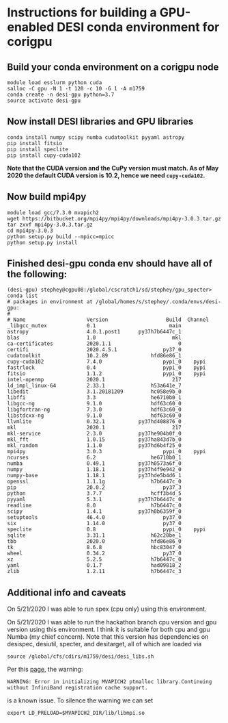 # Instructions for building a GPU-enabled DESI conda environment for corigpu

## Build your conda environment on a corigpu node

```
module load esslurm python cuda
salloc -C gpu -N 1 -t 120 -c 10 -G 1 -A m1759
conda create -n desi-gpu python=3.7
source activate desi-gpu
```

## Now install DESI libraries and GPU libraries

```
conda install numpy scipy numba cudatoolkit pyyaml astropy
pip install fitsio
pip install speclite
pip install cupy-cuda102
```

**Note that the CUDA version and the CuPy version must match. As
of May 2020 the default CUDA version is 10.2, hence we need
`cupy-cuda102`.**

## Now build mpi4py

```
module load gcc/7.3.0 mvapich2
wget https://bitbucket.org/mpi4py/mpi4py/downloads/mpi4py-3.0.3.tar.gz
tar zxvf mpi4py-3.0.3.tar.gz
cd mpi4py-3.0.3
python setup.py build --mpicc=mpicc
python setup.py install
```

## Finished desi-gpu conda env should have all of the following:

```
(desi-gpu) stephey@cgpu08:/global/cscratch1/sd/stephey/gpu_specter> conda list
# packages in environment at /global/homes/s/stephey/.conda/envs/desi-gpu:
#
# Name                    Version                   Build  Channel
_libgcc_mutex             0.1                        main  
astropy                   4.0.1.post1      py37h7b6447c_1  
blas                      1.0                         mkl  
ca-certificates           2020.1.1                      0  
certifi                   2020.4.5.1               py37_0  
cudatoolkit               10.2.89              hfd86e86_1  
cupy-cuda102              7.4.0                    pypi_0    pypi
fastrlock                 0.4                      pypi_0    pypi
fitsio                    1.1.2                    pypi_0    pypi
intel-openmp              2020.1                      217  
ld_impl_linux-64          2.33.1               h53a641e_7  
libedit                   3.1.20181209         hc058e9b_0  
libffi                    3.3                  he6710b0_1  
libgcc-ng                 9.1.0                hdf63c60_0  
libgfortran-ng            7.3.0                hdf63c60_0  
libstdcxx-ng              9.1.0                hdf63c60_0  
llvmlite                  0.32.1           py37hd408876_0  
mkl                       2020.1                      217  
mkl-service               2.3.0            py37he904b0f_0  
mkl_fft                   1.0.15           py37ha843d7b_0  
mkl_random                1.1.0            py37hd6b4f25_0  
mpi4py                    3.0.3                    pypi_0    pypi
ncurses                   6.2                  he6710b0_1  
numba                     0.49.1           py37h0573a6f_0  
numpy                     1.18.1           py37h4f9e942_0  
numpy-base                1.18.1           py37hde5b4d6_1  
openssl                   1.1.1g               h7b6447c_0  
pip                       20.0.2                   py37_3  
python                    3.7.7                hcff3b4d_5  
pyyaml                    5.3.1            py37h7b6447c_0  
readline                  8.0                  h7b6447c_0  
scipy                     1.4.1            py37h0b6359f_0  
setuptools                46.4.0                   py37_0  
six                       1.14.0                   py37_0  
speclite                  0.8                      pypi_0    pypi
sqlite                    3.31.1               h62c20be_1  
tbb                       2020.0               hfd86e86_0  
tk                        8.6.8                hbc83047_0  
wheel                     0.34.2                   py37_0  
xz                        5.2.5                h7b6447c_0  
yaml                      0.1.7                had09818_2  
zlib                      1.2.11               h7b6447c_3  

```

## Additional info and caveats

On 5/21/2020 I was able to run spex (cpu only) using this environment.

On 5/21/2020 I was able to run the hackathon branch cpu version and gpu version
using this environment. I think it is suitable for both cpu and gpu Numba (my
chief concern). Note that this version has dependencies on desispec, desiutil,
specter, and desitarget, all of which are loaded via
```
source /global/cfs/cdirs/m1759/desi/desi_libs.sh
```


Per this [page](https://docs-dev.nersc.gov/cgpu/software/#mvapich2-ptmalloc-warnings-with-python-mpi-codes),
the warning:
```
WARNING: Error in initializing MVAPICH2 ptmalloc library.Continuing without InfiniBand registration cache support.
```

is a known issue. To silence the warning we can set

```
export LD_PRELOAD=$MVAPICH2_DIR/lib/libmpi.so
```



